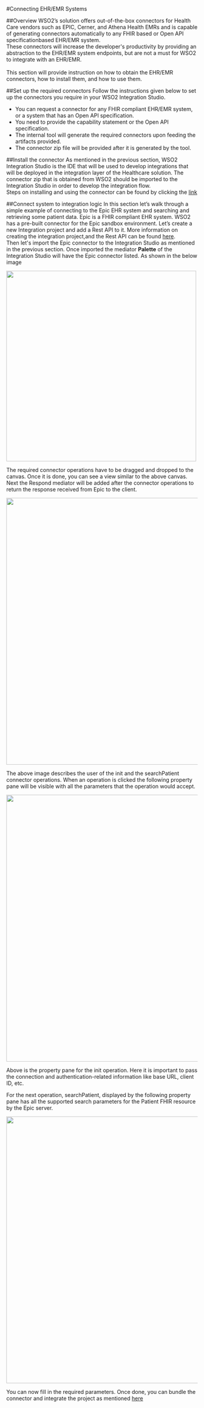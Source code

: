 #Connecting EHR/EMR Systems

##Overview
WSO2’s solution offers out-of-the-box connectors for Health Care vendors such as EPIC, Cerner, and Athena Health EMRs and is capable of generating connectors automatically to any FHIR based or Open API  specificationbased EHR/EMR system.<br> These connectors will increase the developer's productivity by providing an abstraction to the EHR/EMR system endpoints, but are not a must for WSO2 to integrate with an EHR/EMR.<br><br> This section will provide instruction on how to obtain the EHR/EMR connectors, how to install them, and how to use them.

##Set up the required connectors
Follow the instructions given below to set up the connectors you require in your WSO2 Integration Studio.
<ul>
<li>    You can request a connector for any FHIR compliant EHR/EMR system, or a system that has an Open API specification.</li>
<li>    You need to provide the capability statement or the Open API specification.</li>
<li>    The internal tool will generate the required connectors upon feeding the artifacts provided.</li>
<li>    The connector zip file will be provided after it is generated by the tool.</li>
</ul>

##Install the connector
As mentioned in the previous section, WSO2 Integration Studio is the IDE that will be used to develop integrations that will be deployed in the integration layer of the Healthcare solution. The connector zip that is obtained from WSO2 should be imported to the Integration Studio in order to develop the integration flow.<br> Steps on installing and using the connector can be found by clicking the [link](https://apim.docs.wso2.com/en/4.0.0/reference/connectors/connectors-overview/#how-to-use-connectors)<br>

##Connect system to integration logic
In this section let’s walk through a simple example of connecting to the Epic EHR system and searching and retrieving some patient data. Epic is a FHIR compliant EHR system. WSO2 has a pre-built connector for the Epic sandbox environment. Let’s create a new Integration project and add a Rest API to it. More information on creating the integration project,and the Rest API can be found [here](https://apim.docs.wso2.com/en/4.0.0/integrate/develop/integration-development-kickstart/).<br>Then let's import the Epic connector to the Integration Studio as mentioned in the previous section. Once imported the mediator <strong>Palette</strong> of the Integration Studio will have the Epic connector listed. As shown in the below image


 <img src="../../../assets/img/guildes/configuring-ehr-emr-system/epic-in-palatte.png" width="500">

The required connector operations have to be dragged and dropped to the canvas. Once it is done, you can see a view similar to the above canvas. Next the Respond mediator will be added after the connector operations to return the response received from Epic to the client.


 <img src="../../../assets/img/guildes/configuring-ehr-emr-system/canvas.png" width="700">

The above image describes the user of the init and the searchPatient connector operations. When an operation is clicked the following property pane will be visible with all the parameters that the operation would accept.

 <img src="../../../assets/img/guildes/configuring-ehr-emr-system/property.png" width="700">

Above is the property pane for the init operation. Here it is important to pass the connection and authentication-related information like base URL, client ID, etc.

For the next operation, searchPatient, displayed by the following property pane has all the supported search parameters for the Patient FHIR resource by the Epic server.

<img src="../../../assets/img/guildes/configuring-ehr-emr-system/patient.png" width="700">

You can now fill in the required parameters. Once done, you can bundle the connector and integrate the project as mentioned [here](https://apim.docs.wso2.com/en/4.0.0/reference/connectors/connector-usage/#export-and-run-a-project-with-connectors)

